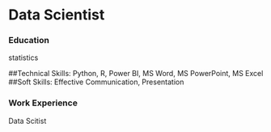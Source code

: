 # Data Scientist

### Education
statistics

##Technical Skills: Python, R, Power BI, MS Word, MS PowerPoint, MS Excel
##Soft Skills: Effective Communication, Presentation

### Work Experience
Data Scitist 
